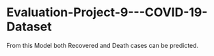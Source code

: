 # Evaluation-Project-9---COVID-19-Dataset
From this Model both Recovered and Death cases can be predicted.
